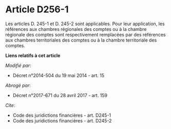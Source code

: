 # Article D256-1

Les articles D. 245-1 et D. 245-2 sont applicables. Pour leur application, les références aux chambres régionales des comptes
ou à la chambre régionale des comptes sont respectivement remplacées par des références aux chambres territoriales des
comptes ou à la chambre territoriale des comptes.

**Liens relatifs à cet article**

_Modifié par_:

  - Décret n°2014-504 du 19 mai 2014 - art. 15

_Abrogé par_:

  - Décret n°2017-671 du 28 avril 2017 - art. 159

_Cite_:

  - Code des juridictions financières - art. D245-1
  - Code des juridictions financières - art. D245-2
